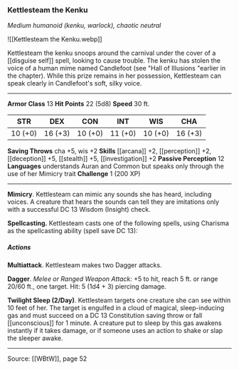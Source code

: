 ### Kettlesteam the Kenku
_Medium humanoid (kenku, warlock), chaotic neutral_

![[Kettlesteam the Kenku.webp]]

Kettlesteam the kenku snoops around the carnival under the cover of a [[disguise self]] spell, looking to cause trouble. The kenku has stolen the voice of a human mime named Candlefoot (see "Hall of Illusions "earlier in the chapter). While this prize remains in her possession, Kettlesteam can speak clearly in Candlefoot's soft, silky voice.




---

**Armor Class** 13
**Hit Points** 22 (5d8)
**Speed** 30 ft.

| STR     | DEX     | CON     | INT     | WIS     | CHA     |
|---------|---------|---------|---------|---------|---------|
| 10 (+0) | 16 (+3) | 10 (+0) | 11 (+0) | 10 (+0) | 16 (+3) |

**Saving Throws** cha +5, wis +2
**Skills** [[arcana]] +2, [[perception]] +2, [[deception]] +5, [[stealth]] +5, [[investigation]] +2
**Passive Perception** 12
**Languages** understands Auran and Common but speaks only through the use of her Mimicry trait
**Challenge** 1 (200 XP)

---

**Mimicry**. Kettlesteam can mimic any sounds she has heard, including voices. A creature that hears the sounds can tell they are imitations only with a successful DC 13 Wisdom (Insight) check.

**Spellcasting.** Kettlesteam casts one of the following spells, using Charisma as the spellcasting ability (spell save DC 13):

##### Actions
**Multiattack**. Kettlesteam makes two Dagger attacks.

**Dagger**. _Melee or Ranged Weapon Attack:_ +5 to hit, reach 5 ft. or range 20/60 ft., one target. Hit: 5 (1d4 + 3) piercing damage.

**Twilight Sleep (2/Day)**. Kettlesteam targets one creature she can see within 10 feet of her. The target is engulfed in a cloud of magical, sleep-inducing gas and must succeed on a DC 13 Constitution saving throw or fall [[unconscious]] for 1 minute. A creature put to sleep by this gas awakens instantly if it takes damage, or if someone uses an action to shake or slap the sleeper awake.


---

Source: [[WBtW]], page 52
